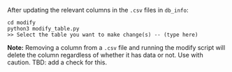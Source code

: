 After updating the relevant columns in the `.csv` files in `db_info`:
```
cd modify
python3 modify_table.py
>> Select the table you want to make change(s) -- (type here)
```

**Note:**
Removing a column from a `.csv` file and running the modify script will delete the column regardless of whether it has data or not. Use with caution. TBD: add a check for this.
